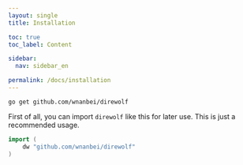 ```yaml
---
layout: single
title: Installation

toc: true
toc_label: Content

sidebar:
  nav: sidebar_en

permalink: /docs/installation
---
```


```
go get github.com/wnanbei/direwolf
```

First of all, you can import `direwolf` like this for later use. This is just a recommended usage.	

```go
import (
    dw "github.com/wnanbei/direwolf"
)
```
